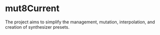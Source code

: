 # mut8Current
The project aims to simplify the management, mutation, interpolation, and creation of synthesizer presets.

